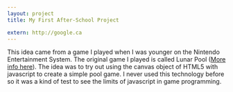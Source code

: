 ```yaml
---
layout: project
title: My First After-School Project

extern: http://google.ca
---
```


This idea came from a game I played when I was younger on the Nintendo Entertainment System. The original game I played is called Lunar Pool ([More info here](http://en.wikipedia.org/wiki/Lunar_Pool)). The idea was to try out using the canvas object of HTML5 with javascript to create a simple pool game. I never used this technology before so it was a kind of test to see the limits of javascript in game programming.
